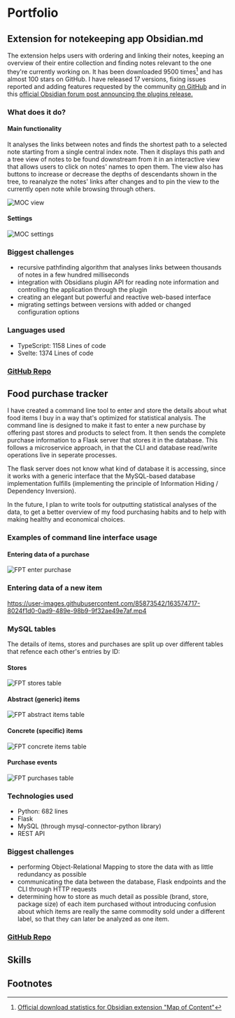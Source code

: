 # Portfolio

## Extension for notekeeping app Obsidian.md

The extension helps users with ordering and linking their notes, keeping an overview of their entire collection and finding notes relevant to the one they're currently working on. It has been downloaded 9500 times[^mocdownloads] and has almost 100 stars on GitHub.
I have released 17 versions, fixing issues reported and adding features requested by the community [on GitHub](https://github.com/Robin-Haupt-1/Obsidian-Map-of-Content/issues?q=+is%3Aissue+-author%3ARobin-Haupt-1+) and in this [official Obsidian forum post announcing the plugins release.](https://forum.obsidian.md/t/map-of-content-plugin-release/25209/)

### What does it do?

#### Main functionality

It analyses the links between notes and finds the shortest path to a selected note starting from a single central index note. Then it displays this path and a tree view of notes to be found downstream from it in an interactive view that allows users to click on notes' names to open them.
The view also has buttons to increase or decrease the depths of descendants shown in the tree, to reanalyze the notes' links after changes and to pin the view to the currently open note while browsing through others.

<img src="https://raw.githubusercontent.com/Robin-Haupt-1/Obsidian-Map-of-Content/main/doc/2022-04-24%20view%20with%20technology%20tree.png" alt="MOC view"/>


#### Settings

![MOC settings](https://raw.githubusercontent.com/Robin-Haupt-1/Obsidian-Map-of-Content/main/doc/2022-04-24%20settings.png)


### Biggest challenges

- recursive pathfinding algorithm that analyses links between thousands of notes in a few hundred milliseconds
- integration with Obsidians plugin API for reading note information and controlling the application through the plugin
- creating an elegant but powerful and reactive web-based interface
- migrating settings between versions with added or changed configuration options


### Languages used

- TypeScript: 1158 Lines of code
- Svelte: 1374 Lines of code

### [GitHub Repo](https://github.com/Robin-Haupt-1/Obsidian-Map-of-Content)


## Food purchase tracker

I have created a command line tool to enter and store the details about what food items I buy in a way that's optimized for statistical analysis. The command line is designed to make it fast to enter a new purchase by offering past stores and products to select from. It then sends the complete purchase information to a Flask server that stores it in the database. This follows a microservice approach, in that the CLI and database read/write operations live in seperate processes.

The flask server does not know what kind of database it is accessing, since it works with a generic interface that the MySQL-based database implementation fulfills (implementing the principle of Information Hiding / Dependency Inversion).

In the future, I plan to write tools for outputting statistical analyses of the data, to get a better overview of my food purchasing habits and to help with making healthy and economical choices.

### Examples of command line interface usage

#### Entering data of a purchase

![FPT enter purchase](https://raw.githubusercontent.com/Robin-Haupt-1/Food-purchases-tracking-and-analysis/main/doc/cli-screenshot-m%C3%BCsli.png)

### Entering data of a new item

https://user-images.githubusercontent.com/85873542/163574717-8024f1d0-0ad9-489e-98b9-9f32ae49e7af.mp4

### MySQL tables

The details of items, stores and purchases are split up over different tables that refence each other's entries by ID:

#### Stores
![FPT stores table](https://github.com/Robin-Haupt-1/Food-purchases-tracking-and-analysis/blob/main/doc/2022-04-15-stores-table.png)

#### Abstract (generic) items
![FPT abstract items table](https://github.com/Robin-Haupt-1/Food-purchases-tracking-and-analysis/blob/main/doc/2022-04-15-abstract-items-table.png)

#### Concrete (specific) items

![FPT concrete items table](https://github.com/Robin-Haupt-1/Food-purchases-tracking-and-analysis/blob/main/doc/2022-04-15-concrete-items-table.png)

#### Purchase events
![FPT purchases table](https://github.com/Robin-Haupt-1/Food-purchases-tracking-and-analysis/blob/main/doc/2022-04-24-purchases_table.png)



### Technologies used

- Python: 682 lines
- Flask
- MySQL (through mysql-connector-python library)
- REST API

### Biggest challenges

- performing Object-Relational Mapping to store the data with as little redundancy as possible
- communicating the data between the database, Flask endpoints and the CLI through HTTP requests
- determining how to store as much detail as possible (brand, store, package size) of each item purchased without introducing confusion about which items are really the same commodity sold under a different label, so that they can later be analyzed as one item.

### [GitHub Repo](https://github.com/Robin-Haupt-1/Food-purchases-tracking-and-analysis)


## Skills

## Footnotes

[^mocdownloads]: [Official download statistics for Obsidian extension "Map of Content"](https://github.com/obsidianmd/obsidian-releases/blob/b389b36debc012a93e52ae09a77be9cadbfcd050/community-plugin-stats.json#L6166)

[^autosyncreviews]:
